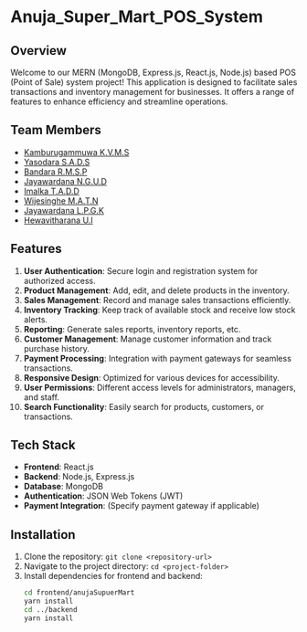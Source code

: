 # Anuja_Super_Mart_POS_System

## Overview
Welcome to our MERN (MongoDB, Express.js, React.js, Node.js) based POS (Point of Sale) system project! This application is designed to facilitate sales transactions and inventory management for businesses. It offers a range of features to enhance efficiency and streamline operations.

## Team Members
- [Kamburugammuwa K.V.M.S](https://github.com/manujayak-hub)
- [Yasodara S.A.D.S]()
- [Bandara R.M.S.P]()
- [Jayawardana N.G.U.D](https://github.com/UdariDevindi)
- [Imalka T.A.D.D](https://github.com/XdulanX)
- [Wijesinghe M.A.T.N]()
- [Jayawardana L.P.G.K](https://github.com/KavinJ3344)
- [Hewavitharana U.I]()

## Features
1. **User Authentication**: Secure login and registration system for authorized access.
2. **Product Management**: Add, edit, and delete products in the inventory.
3. **Sales Management**: Record and manage sales transactions efficiently.
4. **Inventory Tracking**: Keep track of available stock and receive low stock alerts.
5. **Reporting**: Generate sales reports, inventory reports, etc.
6. **Customer Management**: Manage customer information and track purchase history.
7. **Payment Processing**: Integration with payment gateways for seamless transactions.
8. **Responsive Design**: Optimized for various devices for accessibility.
9. **User Permissions**: Different access levels for administrators, managers, and staff.
10. **Search Functionality**: Easily search for products, customers, or transactions.

## Tech Stack
- **Frontend**: React.js
- **Backend**: Node.js, Express.js
- **Database**: MongoDB
- **Authentication**: JSON Web Tokens (JWT)
- **Payment Integration**: (Specify payment gateway if applicable)


## Installation
1. Clone the repository: `git clone <repository-url>`
2. Navigate to the project directory: `cd <project-folder>`
3. Install dependencies for frontend and backend:
   ```bash
   cd frontend/anujaSupuerMart
   yarn install
   cd ../backend
   yarn install



